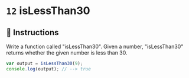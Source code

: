 # `12` isLessThan30

## 📝 Instructions

Write a function called "isLessThan30".
Given a number, "isLessThan30" returns whether the given number is less than 30.

```Javascript
var output = isLessThan30(9);
console.log(output); // --> true
```